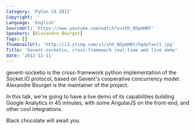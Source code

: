 ```yaml
---
Category: 'PyCon CA 2012'
Copyright: ''
Language: 'English'
SourceUrl: 'https://www.youtube.com/watch?v=zhh_N5pmHBY'
Speakers: [Alexandre Bourget]
Tags: []
ThumbnailUrl: 'http://i3.ytimg.com/vi/zhh_N5pmHBY/hqdefault.jpg'
Title: 'Gevent-socketio, cross-framework real-time web live demo'
date: '2012-11-11'
---
```

gevent-socketio is the cross-framework python implementation of the Socket.IO
protocol, based on Gevent's cooperative concurrency model. Alexandre Bourget
is the maintainer of the project.

In this talk, we're going to have a live demo of its capabilities building
Google Analytics in 45 minutes, with some AngularJS on the front-end, and
other cool integrations.

Black chocolate will await you.


